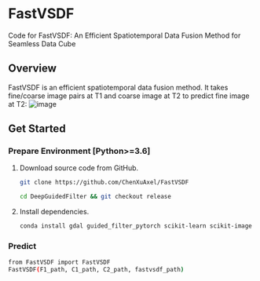 # FastVSDF
Code for FastVSDF: An Efficient Spatiotemporal Data Fusion Method for Seamless Data Cube

## Overview
FastVSDF is an efficient spatiotemporal data fusion method. 
It takes fine/coarse image pairs at T1 and coarse image at T2 to predict fine image at T2:
![image](https://github.com/ChenXuAxel/FastVSDF/assets/96739786/e0ec2602-403d-4efd-b056-428e7343c5e2)

## Get Started
### Prepare Environment [Python>=3.6]
1. Download source code from GitHub.
    ```sh
    git clone https://github.com/ChenXuAxel/FastVSDF
    
    cd DeepGuidedFilter && git checkout release
    ```
2. Install dependencies.
    ```sh
    conda install gdal guided_filter_pytorch scikit-learn scikit-image pytorch 
    ```
### Predict
   ```sh
   from FastVSDF import FastVSDF
   FastVSDF(F1_path, C1_path, C2_path, fastvsdf_path)
   ```
